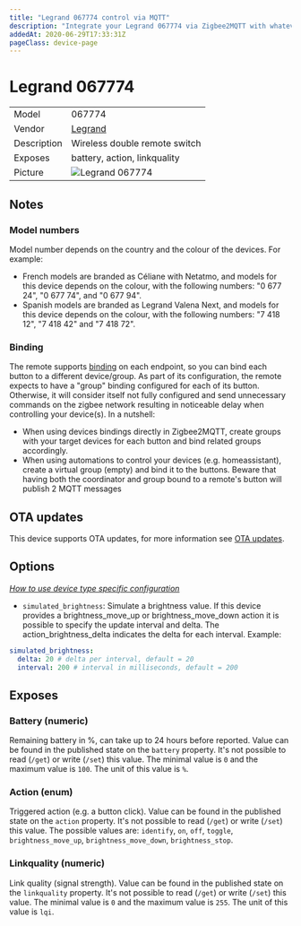 ```yaml
---
title: "Legrand 067774 control via MQTT"
description: "Integrate your Legrand 067774 via Zigbee2MQTT with whatever smart home infrastructure you are using without the vendor's bridge or gateway."
addedAt: 2020-06-29T17:33:31Z
pageClass: device-page
---
```


<!-- !!!! -->
<!-- ATTENTION: This file is auto-generated through docgen! -->
<!-- You can only edit the "Notes"-Section between the two comment lines "Notes BEGIN" and "Notes END". -->
<!-- Do not use h1 or h2 heading within "## Notes"-Section. -->
<!-- !!!! -->

# Legrand 067774

|     |     |
|-----|-----|
| Model | 067774  |
| Vendor  | [Legrand](/supported-devices/#v=Legrand)  |
| Description | Wireless double remote switch |
| Exposes | battery, action, linkquality |
| Picture | ![Legrand 067774](https://www.zigbee2mqtt.io/images/devices/067774.png) |


<!-- Notes BEGIN: You can edit here. Add "## Notes" headline if not already present. -->
## Notes

### Model numbers
Model number depends on the country and the colour of the devices. For example:
- French models are branded as Céliane with Netatmo, and models for this device depends on the colour, with the following numbers: "0 677 24", "0 677 74", and "0 677 94".
- Spanish models are branded as Legrand Valena Next, and models for this device depends on the colour, with the following numbers: "7 418 12", "7 418 42" and "7 418 72".

### Binding
The remote supports [binding](../guide/usage/binding.md) on each endpoint, so you can bind each button to a different device/group.
As part of its configuration, the remote expects to have a "group" binding configured for each of its button. Otherwise, it will consider itself not fully configured and send unnecessary commands on the zigbee network resulting in noticeable delay when controlling your device(s).
In a nutshell:
- When using devices bindings directly in Zigbee2MQTT, create groups with your target devices for each button and bind related groups accordingly.
- When using automations to control your devices (e.g. homeassistant), create a virtual group (empty) and bind it to the buttons. Beware that having both the coordinator and group bound to a remote's button will publish 2 MQTT messages
<!-- Notes END: Do not edit below this line -->


## OTA updates
This device supports OTA updates, for more information see [OTA updates](../guide/usage/ota_updates.md).


## Options
*[How to use device type specific configuration](../guide/configuration/devices-groups.md#specific-device-options)*

* `simulated_brightness`: Simulate a brightness value. If this device provides a brightness_move_up or brightness_move_down action it is possible to specify the update interval and delta. The action_brightness_delta indicates the delta for each interval. Example:
```yaml
simulated_brightness:
  delta: 20 # delta per interval, default = 20
  interval: 200 # interval in milliseconds, default = 200
```


## Exposes

### Battery (numeric)
Remaining battery in %, can take up to 24 hours before reported.
Value can be found in the published state on the `battery` property.
It's not possible to read (`/get`) or write (`/set`) this value.
The minimal value is `0` and the maximum value is `100`.
The unit of this value is `%`.

### Action (enum)
Triggered action (e.g. a button click).
Value can be found in the published state on the `action` property.
It's not possible to read (`/get`) or write (`/set`) this value.
The possible values are: `identify`, `on`, `off`, `toggle`, `brightness_move_up`, `brightness_move_down`, `brightness_stop`.

### Linkquality (numeric)
Link quality (signal strength).
Value can be found in the published state on the `linkquality` property.
It's not possible to read (`/get`) or write (`/set`) this value.
The minimal value is `0` and the maximum value is `255`.
The unit of this value is `lqi`.

